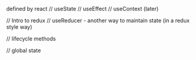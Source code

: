 defined by react
// useState
// useEffect
// useContext (later)

// Intro to redux
// useReducer - another way to maintain state (in a redux style way)

// lifecycle methods

// global state